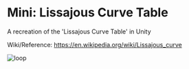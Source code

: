 # Mini: Lissajous Curve Table
A recreation of the 'Lissajous Curve Table' in Unity 

Wiki/Reference: https://en.wikipedia.org/wiki/Lissajous_curve 

![loop](https://user-images.githubusercontent.com/47507160/121601638-83a3be80-ca46-11eb-835a-1c80f6f76a2c.gif)
